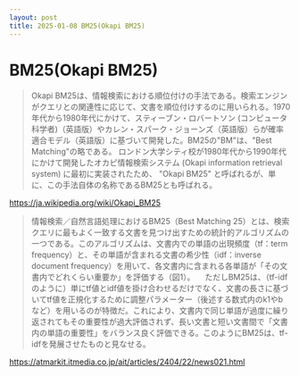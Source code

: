 ```yaml
---
layout: post
title: 2025-01-08 BM25(Okapi BM25)
---
```


# BM25(Okapi BM25)

> Okapi BM25は、情報検索における順位付けの手法である。検索エンジンがクエリとの関連性に応じて、文書を順位付けするのに用いられる。1970年代から1980年代にかけて、スティーブン・ロバートソン (コンピュータ科学者)（英語版）やカレン・スパーク・ジョーンズ（英語版）らが確率適合モデル（英語版）に基づいて開発した。BM25の"BM"は、"Best Matching"の略である。
> ロンドン大学シティ校が1980年代から1990年代にかけて開発したオカピ情報検索システム (Okapi information retrieval system) に最初に実装されたため、 "Okapi BM25" と呼ばれるが、単に、この手法自体の名称であるBM25とも呼ばれる。

https://ja.wikipedia.org/wiki/Okapi_BM25


> 情報検索／自然言語処理におけるBM25（Best Matching 25）とは、検索クエリに最もよく一致する文書を見つけ出すための統計的アルゴリズムの一つである。このアルゴリズムは、文書内での単語の出現頻度（tf：term frequency）と、その単語が含まれる文書の希少性（idf：inverse document frequency）を用いて、各文書内に含まれる各単語が「その文書内でどれくらい重要か」を評価する（図1）。
>　ただしBM25は、（tf-idfのように）単にtf値とidf値を掛け合わせるだけでなく、文書の長さに基づいてtf値を正規化するために調整パラメーター（後述する数式内のk1やbなど）を用いるのが特徴だ。これにより、文書内で同じ単語が過度に繰り返されてもその重要性が過大評価されず、長い文書と短い文書間で「文書内の単語の重要性」をバランス良く評価できる。このようにBM25は、tf-idfを発展させたものと見なせる。

https://atmarkit.itmedia.co.jp/ait/articles/2404/22/news021.html
